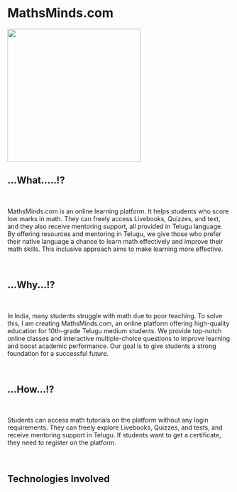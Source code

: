 # MathsMinds.com
<img src="https://img.freepik.com/premium-vector/cute-boy-girl-are-relaxing-enjoying-reading-books_181870-543.jpg" style="width:300px">
<h2>...What.....!?</h2>
<br>
<p>MathsMinds.com is an online learning platform. It helps students who score low marks in math. 
  They can freely access Livebooks, Quizzes, and text, and they also receive mentoring support, all provided in Telugu language.
  By offering resources and mentoring in Telugu, we give those who prefer their native language a chance to learn math effectively and improve their math skills. 
  This inclusive approach aims to make learning more effective.
</p>
<br>
<h2>...Why...!?</h2>
<br>
<p>In India, many students struggle with math due to poor teaching. To solve this, I am creating MathsMinds.com, an online platform offering high-quality education for 10th-grade Telugu medium students. We provide top-notch online classes and interactive multiple-choice questions to improve learning and boost academic performance. Our goal is to give students a strong foundation for a successful future.</p>
<br>
<h2>...How...!?</h2>
<br>
<p>Students can access math tutorials on the platform without any login requirements. They can freely explore Livebooks, Quizzes, and tests, and receive mentoring support in Telugu. If students want to get a certificate, they need to register on the platform.
</p>
<br>
<h2>Technologies Involved</h2>

